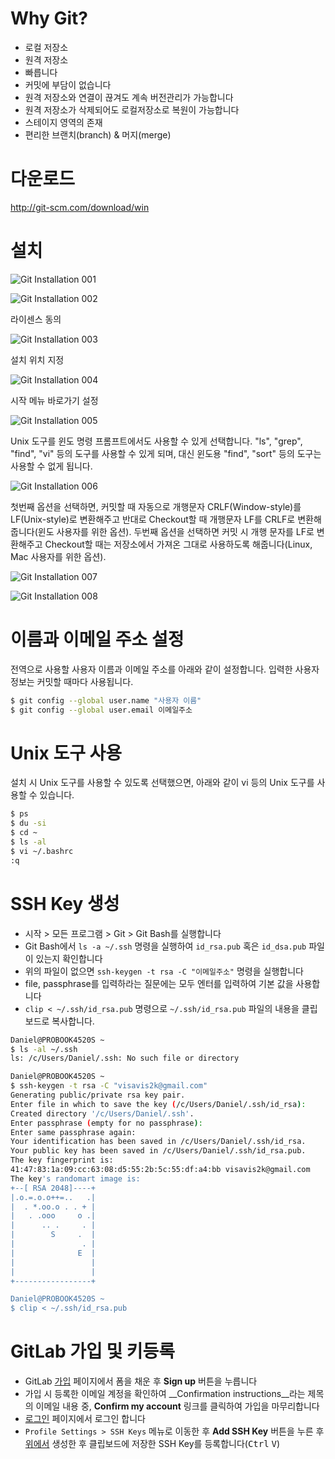 # Why Git?

- 로컬 저장소
- 원격 저장소
- 빠릅니다
- 커밋에 부담이 없습니다
- 원격 저장소와 연결이 끊겨도 계속 버전관리가 가능합니다
- 원격 저장소가 삭제되어도 로컬저장소로 복원이 가능합니다
- 스테이지 영역의 존재
- 편리한 브랜치(branch) & 머지(merge)

# 다운로드
http://git-scm.com/download/win


# 설치

![Git Installation 001](https://gitlab.com/uploads/visavis2k/document/51b71118a4/Git_Installation_001.png)

![Git Installation 002](https://gitlab.com/uploads/visavis2k/document/9ce31d16fa/Git_Installation_002.png)

라이센스 동의


![Git Installation 003](https://gitlab.com/uploads/visavis2k/document/5d476873a7/Git_Installation_003.png)

설치 위치 지정


![Git Installation 004](https://gitlab.com/uploads/visavis2k/document/2f79eb2dd9/Git_Installation_004.png)

시작 메뉴 바로가기 설정

![Git Installation 005](https://gitlab.com/uploads/visavis2k/document/dc31a84b18/Git_Installation_005.png)

Unix 도구를 윈도 명령 프롬프트에서도 사용할 수 있게 선택합니다. "ls", "grep", "find", "vi" 등의 도구를 사용할 수 있게 되며, 대신 윈도용 "find", "sort" 등의 도구는 사용할 수 없게 됩니다.

![Git Installation 006](https://gitlab.com/uploads/visavis2k/document/6a226d7107/Git_Installation_006.png)

첫번째 옵션을 선택하면, 커밋할 때 자동으로 개행문자 CRLF(Window-style)를 LF(Unix-style)로 변환해주고 반대로 Checkout할 때 개행문자 LF를 CRLF로 변환해 줍니다(윈도 사용자를 위한 옵션).
두번째 옵션을 선택하면 커밋 시 개행 문자를 LF로 변환해주고 Checkout할 때는 저장소에서 가져온 그대로 사용하도록 해줍니다(Linux, Mac 사용자를 위한 옵션).

![Git Installation 007](https://gitlab.com/uploads/visavis2k/document/c322bc3223/Git_Installation_007.png)

![Git Installation 008](https://gitlab.com/uploads/visavis2k/document/bf021b6294/Git_Installation_008.png)


# 이름과 이메일 주소 설정

전역으로 사용할 사용자 이름과 이메일 주소를 아래와 같이 설정합니다. 입력한 사용자 정보는 커밋할 때마다 사용됩니다.

```bash
$ git config --global user.name "사용자 이름"
$ git config --global user.email 이메일주소
```

# Unix 도구 사용

설치 시 Unix 도구를 사용할 수 있도록 선택했으면, 아래와 같이 vi 등의 Unix 도구를 사용할 수 있습니다.

```bash
$ ps
$ du -si
$ cd ~
$ ls -al
$ vi ~/.bashrc
:q
```

# SSH Key 생성

* 시작 > 모든 프로그램 > Git > Git Bash를 실행합니다
* Git Bash에서 `ls -a ~/.ssh` 명령을 실행하여 `id_rsa.pub` 혹은 `id_dsa.pub` 파일이 있는지 확인합니다
* 위의 파일이 없으면 `ssh-keygen -t rsa -C "이메일주소"` 명령을 실행합니다
* file, passphrase를 입력하라는 질문에는 모두 엔터를 입력하여 기본 값을 사용합니다
* `clip < ~/.ssh/id_rsa.pub` 명령으로 `~/.ssh/id_rsa.pub` 파일의 내용을 클립보드로 복사합니다.

```bash
Daniel@PROBOOK4520S ~
$ ls -al ~/.ssh
ls: /c/Users/Daniel/.ssh: No such file or directory

Daniel@PROBOOK4520S ~
$ ssh-keygen -t rsa -C "visavis2k@gmail.com"
Generating public/private rsa key pair.
Enter file in which to save the key (/c/Users/Daniel/.ssh/id_rsa):
Created directory '/c/Users/Daniel/.ssh'.
Enter passphrase (empty for no passphrase):
Enter same passphrase again:
Your identification has been saved in /c/Users/Daniel/.ssh/id_rsa.
Your public key has been saved in /c/Users/Daniel/.ssh/id_rsa.pub.
The key fingerprint is:
41:47:83:1a:09:cc:63:08:d5:55:2b:5c:55:df:a4:bb visavis2k@gmail.com
The key's randomart image is:
+--[ RSA 2048]----+
|.o.=.o.o++=..   .|
|  . *.oo.o . . + |
|   . .ooo     o .|
|      .. .     . |
|        S     .  |
|               . |
|              E  |
|                 |
|                 |
+-----------------+

Daniel@PROBOOK4520S ~
$ clip < ~/.ssh/id_rsa.pub
```

# GitLab 가입 및 키등록

* GitLab [가입](https://gitlab.com/users/sign_up) 페이지에서 폼을 채운 후 __Sign up__ 버튼을 누릅니다
* 가입 시 등록한 이메일 계정을 확인하여 __Confirmation instructions__라는 제목의 이메일 내용 중, __Confirm my account__ 링크를 클릭하여 가입을 마무리합니다
* [로그인](https://gitlab.com/users/sign_in) 페이지에서 로그인 합니다
* `Profile Settings > SSH Keys` 메뉴로 이동한 후 __Add SSH Key__ 버튼을 누른 후 [위에서](#ssh-key) 생성한 후 클립보드에 저장한 SSH Key를 등록합니다(<kbd>Ctrl</kbd> <kbd>V</kbd>)
